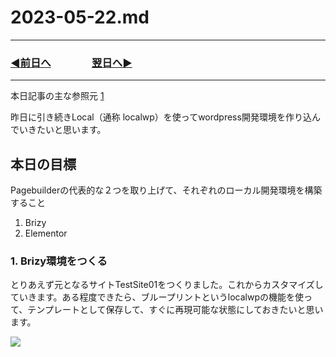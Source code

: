 # 2023-05-22.md
---
### [◀️前日へ](https://github.com/yuasys/chatty-journal/blob/main/2023/05/2023-05-21.md)&emsp;&emsp;&emsp;&emsp;[翌日へ▶️](https://github.com/yuasys/chatty-journal/blob/main/2023/05/2023-05-23.md)
---

本日記事の主な参照元 [1](https://hackmd.io/@yuasys/SJFHUeuS2)   

昨日に引き続きLocal（通称 localwp）を使ってwordpress開発環境を作り込んでいきたいと思います。

## 本日の目標

Pagebuilderの代表的な２つを取り上げて、それぞれのローカル開発環境を構築すること

1. Brizy
2. Elementor

### 1. Brizy環境をつくる

とりあえず元となるサイトTestSite01をつくりました。これからカスタマイズしていきます。ある程度できたら、ブループリントというlocalwpの機能を使って、テンプレートとして保存して、すぐに再現可能な状態にしておきたいと思います。

![](https://hackmd.io/_uploads/r1Gxnlur2.png)


